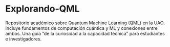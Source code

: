 # Explorando-QML
Repositorio académico sobre Quantum Machine Learning (QML) en la UAO. Incluye fundamentos de computación cuántica y ML y conexiones entre ambos. Una guía “de la curiosidad a la capacidad técnica” para estudiantes e investigadores.
